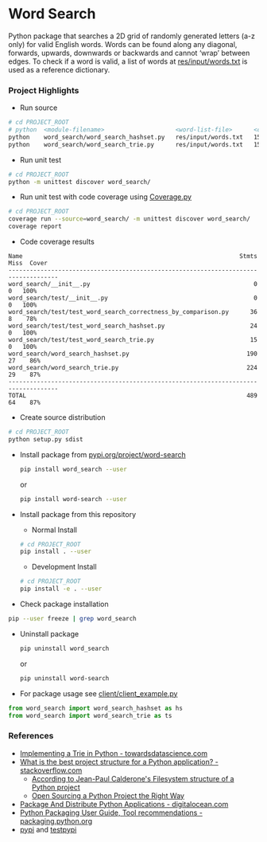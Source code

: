 # Word Search

Python package that searches a 2D grid of randomly generated letters (a-z only) for valid English words. Words can be found along any diagonal, forwards, upwards, downwards or backwards and cannot ‘wrap’ between edges. To check if a word is valid, a list of words at [res/input/words.txt](res/input/words.txt) is used as a reference dictionary.


### Project Highlights

- Run source
```bash
# cd PROJECT_ROOT
# python  <module-filename>                    <word-list-file>      <cols>   <rows>
python    word_search/word_search_hashset.py   res/input/words.txt   15       15
python    word_search/word_search_trie.py      res/input/words.txt   15       15
```

- Run unit test
```bash
# cd PROJECT_ROOT
python -m unittest discover word_search/
```

- Run unit test with code coverage using [Coverage.py](https://coverage.readthedocs.io/en/coverage-4.5.1/)
```bash
# cd PROJECT_ROOT
coverage run --source=word_search/ -m unittest discover word_search/
coverage report
```

- Code coverage results
```
Name                                                             Stmts   Miss  Cover
------------------------------------------------------------------------------------
word_search/__init__.py                                              0      0   100%
word_search/test/__init__.py                                         0      0   100%
word_search/test/test_word_search_correctness_by_comparison.py      36      8    78%
word_search/test/test_word_search_hashset.py                        24      0   100%
word_search/test/test_word_search_trie.py                           15      0   100%
word_search/word_search_hashset.py                                 190     27    86%
word_search/word_search_trie.py                                    224     29    87%
------------------------------------------------------------------------------------
TOTAL                                                              489     64    87%
```

- Create source distribution
```bash
# cd PROJECT_ROOT
python setup.py sdist
```

-  Install package from [pypi.org/project/word-search](https://pypi.org/project/word-search/)
    ```bash
    pip install word_search --user
    ```
    or
    ```bash
    pip install word-search --user
    ```

-  Install package from this repository
	- Normal Install
	```bash
	# cd PROJECT_ROOT
	pip install . --user
	```

	- Development Install
	```bash
	# cd PROJECT_ROOT
	pip install -e . --user
	```

- Check package installation
```bash
pip --user freeze | grep word_search
```

-  Uninstall package
    ```bash
    pip uninstall word_search
    ```
    or
    ```bash
    pip uninstall word-search
    ```

- For package usage see [client/client_example.py](client/client_example.py)
```python
from word_search import word_search_hashset as hs
from word_search import word_search_trie as ts
```


### References
- [Implementing a Trie in Python - towardsdatascience.com](https://towardsdatascience.com/implementing-a-trie-data-structure-in-python-in-less-than-100-lines-of-code-a877ea23c1a1)
- [What is the best project structure for a Python application? - stackoverflow.com](https://stackoverflow.com/questions/193161/what-is-the-best-project-structure-for-a-python-application)
  - [According to Jean-Paul Calderone's Filesystem structure of a Python project](https://stackoverflow.com/a/5998845/2105028)
  - [Open Sourcing a Python Project the Right Way](https://stackoverflow.com/a/19871661/2105028)
- [Package And Distribute Python Applications - digitalocean.com](https://www.digitalocean.com/community/tutorials/how-to-package-and-distribute-python-applications)
- [Python Packaging User Guide, Tool recommendations - packaging.python.org](https://packaging.python.org/guides/tool-recommendations/)
- [pypi](https://pypi.python.org/pypi) and [testpypi](https://testpypi.python.org/pypi)

<br/>

